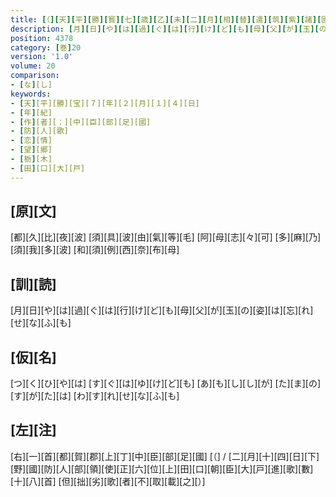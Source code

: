 ```yaml
---
title: [（][天][平][勝][寳][七][歳][乙][未][二][月][相][替][遣][筑][紫][諸][國][防][人][等][歌][）]
description: [月][日][や][は][過][ぐ][は][行][け][ど][も][母][父][が][玉][の][姿][は][忘][れ][せ][な][ふ][も]
position: 4378
category: [巻]20
version: '1.0'
volume: 20
comparison:
- [な][し]
keywords:
- [天][平][勝][宝][７][年][２][月][１][４][日]
- [年][紀]
- [作][者][：][中][臣][部][足][國]
- [防][人][歌]
- [恋][情]
- [望][郷]
- [栃][木]
- [田][口][大][戸]
---
```


## [原][文]

[都][久][比][夜][波] [須][具][波][由][氣][等][毛] [阿][母][志][々][可] [多][麻][乃][須][我][多][波] [和][須][例][西][奈][布][母]

## [訓][読]

[月][日][や][は][過][ぐ][は][行][け][ど][も][母][父][が][玉][の][姿][は][忘][れ][せ][な][ふ][も]

## [仮][名]

[つ][く][ひ][や][は] [す][ぐ][は][ゆ][け][ど][も] [あ][も][し][し][が] [た][ま][の][す][が][た][は] [わ][す][れ][せ][な][ふ][も]

## [左][注]

[右][一][首][都][賀][郡][上][丁][中][臣][部][足][國] [（] / [二][月][十][四][日][下][野][國][防][人][部][領][使][正][六][位][上][田][口][朝][臣][大][戸][進][歌][數][十][八][首] [但][拙][劣][歌][者][不][取][載][之][）]
